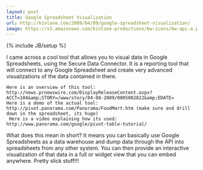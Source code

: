 ```yaml
---
layout: post
title: Google Spreadsheet Visualization
url: http://kinlane.com/2009/04/09/google-spreadsheet-visualization/
image: https://s3.amazonaws.com/kinlane-productions/bw-icons/bw-api-a.png
---
```

{% include JB/setup %}
I came across a cool tool that allows you to visual data in Google Spreadsheets, using the Secure Data Connector.
It is a reporting tool that will connect to any Google Spreadsheet and create very advanced visualizations of the data contained in there.

	Here is an overview of this tool: http://news.prnewswire.com/DisplayReleaseContent.aspx?ACCT=104&amp;STORY=/www/story/04-08-2009/0005002822&amp;EDATE=
	Here is a demo of the actual tool: http://pivot.panorama.com/Panorama/FoodMart.htm (make sure and drill down in the spreadsheet, its huge)
	 Here is a video explaining how its used: http://www.panorama.com/google/pivot-table-tutorial/

What does this mean in short?
It means you can basically use Google Spreadsheets as a data warehouse and dump data through the API into spreadsheets from any other system.
You can then provide an interactive visualization of that data in a full or widget view that you can embed anywhere.
Pretty slick stuff!!!
